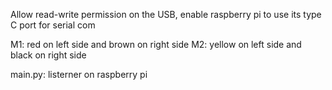 Allow read-write permission on the USB, enable raspberry pi to use its type C port for serial com

M1: red on left side and brown on right side
M2: yellow on left side and black on right side

main.py: listerner on raspberry pi
